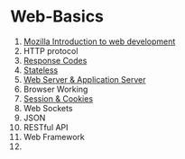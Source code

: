 # Web-Basics
1. [Mozilla Introduction to web development](https://developer.mozilla.org/en-US/docs/Web/Guide/Introduction_to_Web_development)
2. HTTP protocol
  1. [Response Codes](https://en.wikipedia.org/wiki/List_of_HTTP_status_codes)
  2. [Stateless](http://stackoverflow.com/questions/13200152/why-say-that-http-is-a-stateless-protocol)
1. [Web Server & Application Server](http://stackoverflow.com/questions/936197/what-is-the-difference-between-application-server-and-web-server)
1. Browser Working
1. [Session & Cookies](http://stackoverflow.com/questions/359434/differences-between-cookies-and-sessions)
1. Web Sockets
1. JSON
1. RESTful API
1. Web Framework
2. 
